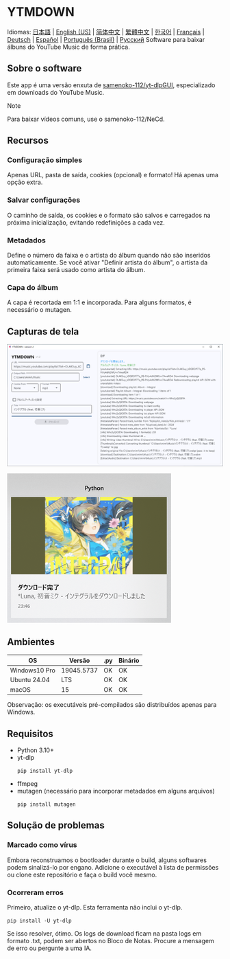 # YTMDOWN
Idiomas: [日本語](README.ja_jp.md) | [English (US)](README.md) | [简体中文](README.zh_cn.md) | [繁體中文](README.zh_tw.md) | [한국어](README.ko_kr.md) | [Français](README.fr_fr.md) | [Deutsch](README.de_de.md) | [Español](README.es_es.md) | [Português (Brasil)](README.pt_br.md) | [Русский](README.ru_ru.md)
Software para baixar álbuns do YouTube Music de forma prática.

## Sobre o software
Este app é uma versão enxuta de [samenoko-112/yt-dlpGUI](https://github.com/samenoko-112/yt-dlpGUI),
especializado em downloads do YouTube Music.

> [!NOTE]
> Para baixar vídeos comuns, use o samenoko-112/NeCd.

## Recursos
### Configuração simples
Apenas URL, pasta de saída, cookies (opcional) e formato!
Há apenas uma opção extra.

### Salvar configurações
O caminho de saída, os cookies e o formato são salvos e carregados na próxima inicialização,
evitando redefinições a cada vez.

### Metadados
Define o número da faixa e o artista do álbum quando não são inseridos automaticamente.
Se você ativar "Definir artista do álbum", o artista da primeira faixa será usado como artista do álbum.

### Capa do álbum
A capa é recortada em 1:1 e incorporada.
Para alguns formatos, é necessário o mutagen.

## Capturas de tela
![](img/2025-05-05-23-52-10.png)

![Notificação](img/2025-05-05-23-52-38.png)

## Ambientes
| OS | Versão | .py | Binário |
| -- | --- | - | - |
| Windows10 Pro | 19045.5737 | OK | OK |
| Ubuntu 24.04 | LTS | OK | OK |
| macOS | 15 | OK | OK |

Observação: os executáveis pré-compilados são distribuídos apenas para Windows.

## Requisitos
- Python 3.10+
- yt-dlp
    ```shell
    pip install yt-dlp
    ```
- ffmpeg
- mutagen (necessário para incorporar metadados em alguns arquivos)
    ```shell
    pip install mutagen
    ```

## Solução de problemas
### Marcado como vírus
Embora reconstruamos o bootloader durante o build, alguns softwares podem sinalizá-lo por engano.
Adicione o executável à lista de permissões ou clone este repositório e faça o build você mesmo.

### Ocorreram erros
Primeiro, atualize o yt-dlp. Esta ferramenta não inclui o yt-dlp.
```shell
pip install -U yt-dlp
```
Se isso resolver, ótimo. Os logs de download ficam na pasta logs em formato .txt,
podem ser abertos no Bloco de Notas. Procure a mensagem de erro ou pergunte a uma IA.


